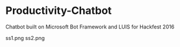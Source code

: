 # Productivity-Chatbot

Chatbot built on Microsoft Bot Framework and LUIS for Hackfest 2016

ss1.png
ss2.png

